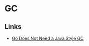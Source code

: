 # GC

## Links

- [Go Does Not Need a Java Style GC](https://itnext.io/go-does-not-need-a-java-style-gc-ac99b8d26c60)